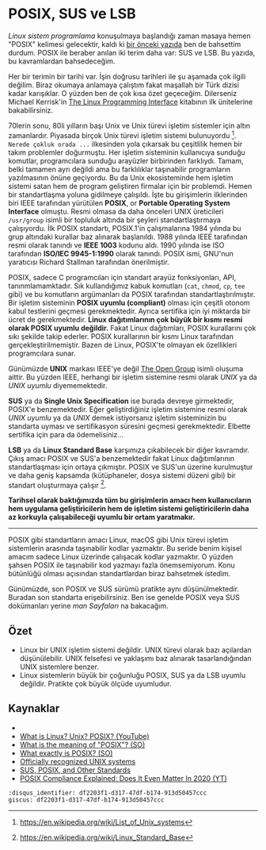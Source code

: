 # POSIX, SUS ve LSB

*Linux sistem programlama* konuşulmaya başlandığı zaman masaya hemen "POSIX"
kelimesi gelecektir, kaldı ki [bir önceki yazıda](arayuz.md) ben de bahsettim
durdum. POSIX ile beraber anılan iki terim daha var: SUS ve LSB. Bu yazıda, bu
kavramlardan bahsedeceğim.

Her bir terimin bir tarihi var. İşin doğrusu tarihleri ile şu aşamada çok ilgili
değilim. Biraz okumaya anlamaya çalıştım fakat maşallah bir Türk dizisi kadar
karışıklar. O yüzden ben de çok kısa özet geçeceğim. Dilerseniz Michael
Kerrisk'in [The Linux Programming Interface](https://man7.org/tlpi/) kitabının
ilk ünitelerine bakabilirsiniz.

70lerin sonu, 80li yılların başı Unix ve Unix türevi işletim sistemler için
altın zamanlardır. Piyasada birçok Unix türevi işletim sistemi bulunuyordu
[^1f]. `Nerede çokluk orada ...` ilkesinden yola çıkarsak bu çeşitlilik hemen
bir takım problemler doğurmuştu. Her işletim sisteminin kullanıcıya sunduğu
komutlar, programcılara sunduğu arayüzler birbirinden farklıydı. Tamam, belki
tamamen ayrı değildi ama bu farklılıklar taşınabilir programların yazılmasının
önüne geçiyordu. Bu da Unix ekosisteminde hem işletim sistemi satan hem de
program geliştiren firmalar için bir problemdi. Hemen bir standartlaşma yoluna
gidilmeye çalışıldı. İşte bu girişimlerin ilklerinden biri IEEE tarafından
yürütülen **POSIX**, or **Portable Operating System Interface** olmuştu. Resmi
olmasa da daha önceleri UNIX üreticileri `/usr/group` isimli bir topluluk
altında bir şeyleri standartlaştırmaya çalışıyordu. İlk POSIX standartı,
POSIX.1'in çalışmalarına 1984 yılında bu grup altındaki kurallar baz alınarak
başlanıldı. 1988 yılında IEEE tarafından resmi olarak tanındı ve **IEEE 1003**
kodunu aldı. 1990 yılında ise ISO tarafından **ISO/IEC 9945-1:1990** olarak
tanındı. POSIX ismi, GNU'nun yaratıcısı Richard Stallman tarafından
önerilmiştir.

POSIX, sadece C programcıları için standart arayüz fonksiyonları, API,
tanınmlamamktadır. Sık kullandığımız kabuk komutları (`cat`, `chmod`, `cp`,
`tee` gibi) ve bu komutların argümanları da POSIX tarafından
standartlaştırılmıştır. Bir işletim sisteminin **POSIX uyumlu (compliant)**
olması için çeşitli otonom kabul testlerini geçmesi gerekmektedir. Ayrıca
sertifika için iyi miktarda bir ücret de gerekmektedir. **Linux dağıtımlarının
çok büyük bir kısmı resmi olarak POSIX uyumlu değildir.** Fakat Linux
dağıtımları, POSIX kurallarını çok sıkı şekilde takip ederler. POSIX
kurallarının bir kısmı Linux tarafından gerçekleştirilmemiştir. Bazen de Linux,
POSIX'te olmayan ek özellikleri programcılara sunar.

Günümüzde **UNIX** markası IEEE'ye değil [The Open
Group](https://unix.org/trademark.html) isimli oluşuma aittir. Bu yüzden IEEE,
herhangi bir işletim sistemine resmi olarak *UNIX* ya da *UNIX uyumlu*
diyememektedir.

**SUS** ya da **Single Unix Specification** ise burada devreye girmektedir,
POSIX'e benzemektedir. Eğer geliştirdiğiniz işletim sistemine resmi olarak *UNIX
uyumlu* ya da *UNIX* demek istiyorsanız işletim sisteminizin bu standarta uyması
ve sertifikasyon süresini geçmesi gerekmektedir. Elbette sertifika için para da
ödemelisiniz...

**LSB** ya da **Linux Standard Base** karşımıza çıkabilecek bir diğer kavramdır.
Çıkış amacı POSIX ve SUS'a benzemektedir fakat Linux dağıtımlarının
standartlaşması için ortaya çıkmıştır. POSIX ve SUS'un üzerine kurulmuştur ve
daha geniş kapsamda (kütüphaneler, dosya sistemi düzeni gibi) bir standart
oluşturmaya çalışır [^2f].

**Tarihsel olarak baktığımızda tüm bu girişimlerin amacı hem kullanıcıların hem
uygulama geliştiricilerin hem de işletim sistemi geliştiricilerin daha az
korkuyla çalışabileceği uyumlu bir ortam yaratmakır.**

---

POSIX gibi standartların amacı Linux, macOS gibi Unix türevi işletim sistemlerin
arasında taşınabilir kodlar yazmaktır. Bu seride benim kişisel amacım sadece
Linux üzerinde çalışacak kodlar yazmaktır. O yüzden şahsen POSIX ile taşınabilir
kod yazmayı fazla önemsemiyorum. Konu bütünlüğü olması açısından standartlardan
biraz bahsetmek istedim.

Günümüzde, son POSIX ve SUS sürümü pratikte aynı düşünülmektedir. Buradan son
standarta erişebilirsiniz. Ben ise genelde POSIX veya SUS dokümanları yerine
*man Sayfaları* na bakacağım.

## Özet

- Linux bir UNIX işletim sistemi değildir. UNIX türevi olarak bazı açılardan
  düşünülebilir. UNIX felsefesi ve yaklaşımı baz alınarak tasarlandığından UNIX
  sistemlere benzer.
- Linux sistemlerin büyük bir çoğunluğu POSIX, SUS ya da LSB uyumlu değildir.
  Pratikte çok büyük ölçüde uyumludur.

## Kaynaklar

- [](kaynak.md)
- [What is Linux? Unix? POSIX? (YouTube)](https://www.youtube.com/watch?v=hy4OeVCLGZ4)
- [What is the meaning of "POSIX"? (SO)](https://stackoverflow.com/questions/1780599/what-is-the-meaning-of-posix)
- [What exactly is POSIX? (SO)](https://unix.stackexchange.com/q/11983)
- [Officially recognized UNIX systems](https://www.opengroup.org/openbrand/register/)
- [SUS, POSIX, and Other Standards](https://dcjtech.info/topic/sus-posix-and-other-standards/)
- [POSIX Compliance Explained: Does It Even Matter In 2020 (YT)](https://www.youtube.com/watch?v=728Eu5RFoTs)

[^1f]: <https://en.wikipedia.org/wiki/List_of_Unix_systems>
[^2f]: <https://en.wikipedia.org/wiki/Linux_Standard_Base>

```{disqus}
:disqus_identifier: df2203f1-d317-47df-b174-913d50457ccc
giscus: df2203f1-d317-47df-b174-913d50457ccc
```
